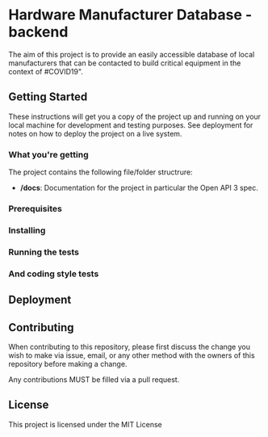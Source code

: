 # Hardware Manufacturer Database - backend

The aim of this project is to provide an easily accessible database of local manufacturers that can be contacted to
build critical equipment in the context of #COVID19".

## Getting Started

These instructions will get you a copy of the project up and running on your local machine for development and testing purposes. See deployment for notes on how to deploy the project on a live system.

### What you're getting

The project contains the following file/folder structrure:

* __/docs__: Documentation for the project in particular the Open API 3 spec.

### Prerequisites

### Installing

### Running the tests

### And coding style tests

## Deployment

## Contributing

When contributing to this repository, please first discuss the change you wish to make via issue, email, or any other method with the owners of this repository before making a change. 

Any contributions MUST be filled via a pull request.

## License

This project is licensed under the MIT License
